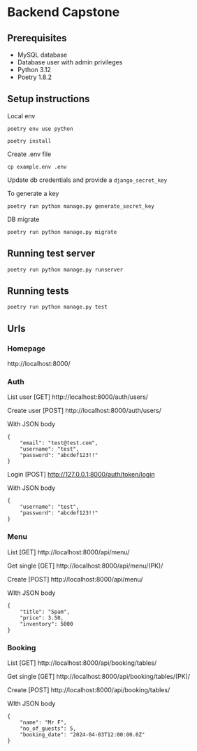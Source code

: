 # Backend Capstone

## Prerequisites
- MySQL database
- Database user with admin privileges
- Python 3.12
- Poetry 1.8.2

## Setup instructions

Local env

`poetry env use python`

`poetry install`

Create .env file

`cp example.env .env`

Update db credentials and provide a `django_secret_key`

To generate a key

`poetry run python manage.py generate_secret_key`

DB migrate

`poetry run python manage.py migrate`

## Running test server

`poetry run python manage.py runserver`

## Running tests

`poetry run python manage.py test`

## Urls

### Homepage
http://localhost:8000/

### Auth

List user [GET] http://localhost:8000/auth/users/

Create user [POST] http://localhost:8000/auth/users/

With JSON body
```
{
    "email": "test@test.com",
    "username": "test",
    "password": "abcdef123!!"
}
```

Login [POST] http://127.0.0.1:8000/auth/token/login

With JSON body
```
{
    "username": "test",
    "password": "abcdef123!!"
}
```

### Menu

List [GET] http://localhost:8000/api/menu/

Get single [GET] http://localhost:8000/api/menu/(PK)/

Create [POST] http://localhost:8000/api/menu/

WIth JSON body
```
{
    "title": "Spam",
    "price": 3.50,
    "inventory": 5000
}
```

### Booking

List [GET] http://localhost:8000/api/booking/tables/

Get single [GET] http://localhost:8000/api/booking/tables/(PK)/

Create [POST] http://localhost:8000/api/booking/tables/

WIth JSON body
```
{
	"name": "Mr F",
	"no_of_guests": 5,
	"booking_date": "2024-04-03T12:00:00.0Z"
}
```

